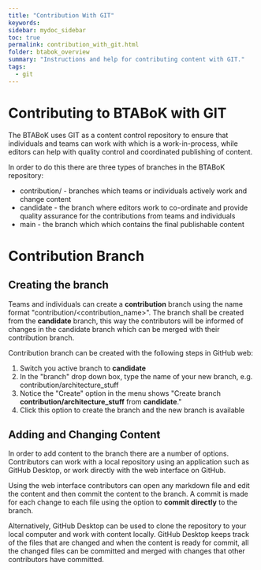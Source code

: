 ```yaml
---
title: "Contribution With GIT"
keywords: 
sidebar: mydoc_sidebar
toc: true
permalink: contribution_with_git.html
folder: btabok_overview
summary: "Instructions and help for contributing content with GIT."
tags: 
  - git
---
```


# Contributing to BTABoK with GIT

The BTABoK uses GIT as a content control repository to ensure that individuals and teams can work with which is a work-in-process, while editors can help with quality control and coordinated publishing of content.

In order to do this there are three types of branches in the BTABoK repository:

- contribution/<name> - branches which teams or individuals actively work and change content
- candidate - the branch where editors work to co-ordinate and provide quality assurance for the contributions from teams and individuals
- main - the branch which which contains the final publishable content



# Contribution Branch

## Creating the branch

Teams and individuals can create a **contribution** branch using the name format "contribution/<contribution_name>". The branch shall be created from the **candidate** branch, this way the contributors will be informed of changes in the candidate branch which can be merged with their contribution branch.

Contribution branch can be created with the following steps in GitHub web:

1. Switch you active branch to **candidate**
2. In the "branch" drop down box, type the name of your new branch, e.g. contribution/architecture_stuff
3. Notice the "Create" option in the menu shows "Create branch **contribution/architecture_stuff** from **candidate**."
4. Click this option to create the branch and the new branch is available

## Adding and Changing Content

In order to add content to the branch there are a number of options. Contributors can work with a local repository using an application such as GitHub Desktop, or work directly with the web interface on GitHub.

Using the web interface contributors can open any markdown file and edit the content and then commit the content to the branch. A commit is made for each change to each file using the option to **commit directly** to the branch.

Alternatively, GitHub Desktop can be used to clone the repository to your local computer and work with content locally. GitHub Desktop keeps track of the files that are changed and when the content is ready for commit, all the changed files can be committed and merged with changes that other contributors have committed.







